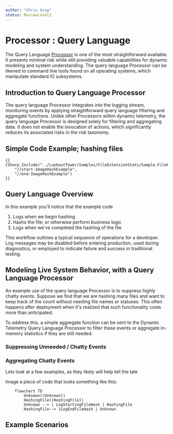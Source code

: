 ```yaml
---
author: "Chris Gray"
status: ReviewLevel2
---
```


# Processor : Query Language

The Query Language [Processor](./Architecture.Components.Processor.Overview.document.md) is one of the most straightforward available. It presents minimal risk while still providing
valuable capabilities for dynamic modeling and system understanding. The
query language Processor can be likened to command line tools found on
all operating systems, which manipulate standard IO subsystems.

## Introduction to Query Language Processor

The query language Processor integrates into the logging stream,
monitoring events by applying straightforward query language filtering
and aggregate functions. Unlike other Processors within dynamic
telemetry, the query language Processor is designed solely for filtering
and aggregating data. It does not enable the invocation of actions,
which significantly reduces its associated risks in the risk taxonomy.

## Simple Code Example; hashing files

```cdocs_include
{{ CSharp_Include("../LookoutTower/Samples/FileExtensionStats/Sample.FileExtensionStats.cs",
    "//start-ImageHashExample",
    "//end-ImageHashExample")
}}
```

## Query Language Overview

In this example you'll notice that the example code

1.  Logs when we begin hashing
2.  Hashs the file; or otherwise perform business logic
3.  Logs when we've completed the hashing of the file

This workflow outlines a typical sequence of operations for a developer.
Log messages may be disabled before entering production, used during
diagnostics, or employed to indicate failure and success in traditional
testing.

## Modeling Live System Behavior, with a Query Language Processor

An example use of the query language Processor is to suppress highly
chatty events. Suppose we find that we are hashing many files and want
to keep track of the count without needing file names or statuses. This
often happens after deployment when it's realized that such
functionality costs more than anticipated.

To address this, a simple aggregate function can be sent to the Dynamic
Telemetry Query Language Processor to filter these events or aggregate
in-memory statistics if they are still needed.

### Suppressing Unneeded / Chatty Events

### Aggregating Chatty Events

Lets look at a few examples, as they likely will help tell the tale

Image a piece of code that looks something like this:

``` mermaid
    flowchart TD
        Unknown((Unknown))
        HashingFile((HashingFile))
        Unknown --> | LogStartingFileHash | HashingFile
        HashingFile--> |LogEndFileHash | Unknown
```

## Example Scenarios
